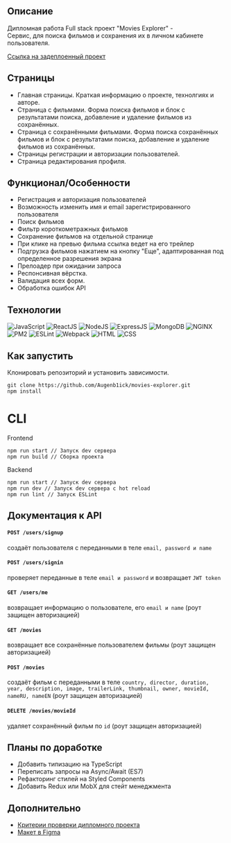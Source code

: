 ## Описание

Дипломная работа Full stack проект "Movies Explorer" -<br />
Сервис, для поиска фильмов и сохранения их в личном кабинете пользователя.

[Cсылка на задеплоенный проект](https://movies-explorer-pro.nomoreparties.co/)

## Страницы

- Главная страницы. Краткая информацию о проекте, технолгиях и авторе.
- Страница с фильмами. Форма поиска фильмов и блок с результатами поиска, добавление и удаление фильмов из сохранённых.
- Страница с сохранёнными фильмами. Форма поиска сохранённых фильмов и блок с результатами поиска, добавление и удаление фильмов из сохранённых.
- Страницы регистрации и авторизации пользователей.
- Страница редактирования профиля.

## Функционал/Особенности

- Регистрация и авторизация пользователей
- Возможность изменить имя и email зарегистрированного пользователя
- Поиск фильмов
- Фильтр короткометражных фильмов
- Сохранение фильмов на отдельной странице
- При клике на превью фильма ссылка ведет на его трейлер
- Подгрузка фильмов нажатием на кнопку "Еще", адаптированная под определенное разрешения экрана
- Прелоадер при ожидании запроса
- Респонсивная вёрстка.
- Валидация всех форм.
- Обработка ошибок API

## Технологии

![JavaScript](https://img.shields.io/badge/-JavaScript-000?style=for-the-badge&logo=javascript)
![ReactJS](https://img.shields.io/badge/-React-000?style=for-the-badge&logo=react)
![NodeJS](https://img.shields.io/badge/-node.js-000?style=for-the-badge&logo=node.js)
![ExpressJS](https://img.shields.io/badge/-express.js-000?style=for-the-badge&logo=express)
![MongoDB](https://img.shields.io/badge/-MongoDB-000?style=for-the-badge&logo=mongodb)
![NGINX](https://img.shields.io/badge/-nginx-000?style=for-the-badge&logo=nginx)
![PM2](https://img.shields.io/badge/-pm2-000?style=for-the-badge&logo=pm2)
![ESLint](https://img.shields.io/badge/-eslint-000?style=for-the-badge&logo=eslint)
![Webpack](https://img.shields.io/badge/-webpack-000?style=for-the-badge&logo=webpack)
![HTML](https://img.shields.io/badge/-HTML-000?style=for-the-badge&logo=html5)
![CSS](https://img.shields.io/badge/-CSS-000?style=for-the-badge&logo=css3)

## Как запустить

Клонировать репозиторий и установить зависимости.

```
git clone https://github.com/Augenb1ick/movies-explorer.git
npm install
```

# CLI

Frontend

```
npm run start // Запуск dev сервера
npm run build // Сборка проекта
```

Backend

```
npm run start // Запуск dev сервера
npm run dev // Запуск dev сервера с hot reload
npm run lint // Запуск ESLint
```

## Документация к API

#### `POST /users/signup`

cоздаёт пользователя с переданными в теле `email, password и name`

#### `POST /users/signin`

проверяет переданные в теле `email и password` и возвращает `JWT token`

#### `GET /users/me`

возвращает информацию о пользователе, его `email и name` (роут защищен авторизацией)

#### `GET /movies`

возвращает все сохранённые пользователем фильмы (роут защищен авторизацией)

#### `POST /movies`

создаёт фильм с переданными в теле `country,
director,
duration,
year,
description,
image,
trailerLink,
thumbnail,
owner,
movieId,
nameRU,
nameEN` (роут защищен авторизацией)

#### `DELETE /movies/movieId`

удаляет сохранённый фильм по `id` (роут защищен авторизацией)

## Планы по доработке

- Добавить типизацию на TypeScript
- Переписать запросы на Async/Await (ES7)
- Рефакторинг стилей на Styled Components
- Добавить Redux или MobX для стейт менеджмента

## Дополнительно

- [Критерии проверки дипломного проекта](https://code.s3.yandex.net/web-developer/static/new-program/web-diploma-criteria-2.0/index.html)
- [Макет в Figma](https://www.figma.com/file/6FMWkB94wE7KTkcCgUXtnC/light-1?type=design&node-id=1-6015&mode=design)
